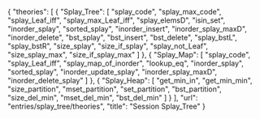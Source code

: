 {
    "theories": [
        {
            "Splay_Tree": [
                "splay_code",
                "splay_max_code",
                "splay_Leaf_iff",
                "splay_max_Leaf_iff",
                "splay_elemsD",
                "isin_set",
                "inorder_splay",
                "sorted_splay",
                "inorder_insert",
                "inorder_splay_maxD",
                "inorder_delete",
                "bst_splay",
                "bst_insert",
                "bst_delete",
                "splay_bstL",
                "splay_bstR",
                "size_splay",
                "size_if_splay",
                "splay_not_Leaf",
                "size_splay_max",
                "size_if_splay_max"
            ]
        },
        {
            "Splay_Map": [
                "splay_code",
                "splay_Leaf_iff",
                "splay_map_of_inorder",
                "lookup_eq",
                "inorder_splay",
                "sorted_splay",
                "inorder_update_splay",
                "inorder_splay_maxD",
                "inorder_delete_splay"
            ]
        },
        {
            "Splay_Heap": [
                "get_min_in",
                "get_min_min",
                "size_partition",
                "mset_partition",
                "set_partition",
                "bst_partition",
                "size_del_min",
                "mset_del_min",
                "bst_del_min"
            ]
        }
    ],
    "url": "entries/splay_tree/theories",
    "title": "Session Splay_Tree"
}